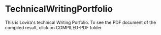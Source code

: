 # TechnicalWritingPortfolio

This is Lovira's technical Writing Porfolio.
To see the PDF document of the compiled result, click on COMPILED-PDF folder
